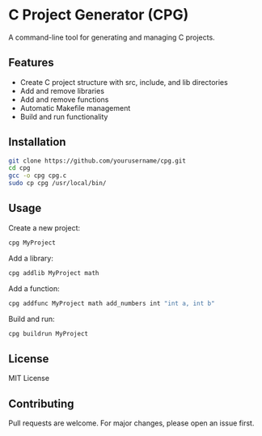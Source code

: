 # C Project Generator (CPG)

A command-line tool for generating and managing C projects.

## Features

- Create C project structure with src, include, and lib directories
- Add and remove libraries
- Add and remove functions
- Automatic Makefile management
- Build and run functionality

## Installation

```bash
git clone https://github.com/yourusername/cpg.git
cd cpg
gcc -o cpg cpg.c
sudo cp cpg /usr/local/bin/
```

## Usage

Create a new project:
```bash
cpg MyProject
```

Add a library:
```bash
cpg addlib MyProject math
```

Add a function:
```bash
cpg addfunc MyProject math add_numbers int "int a, int b"
```

Build and run:
```bash
cpg buildrun MyProject
```

## License

MIT License

## Contributing

Pull requests are welcome. For major changes, please open an issue first.
